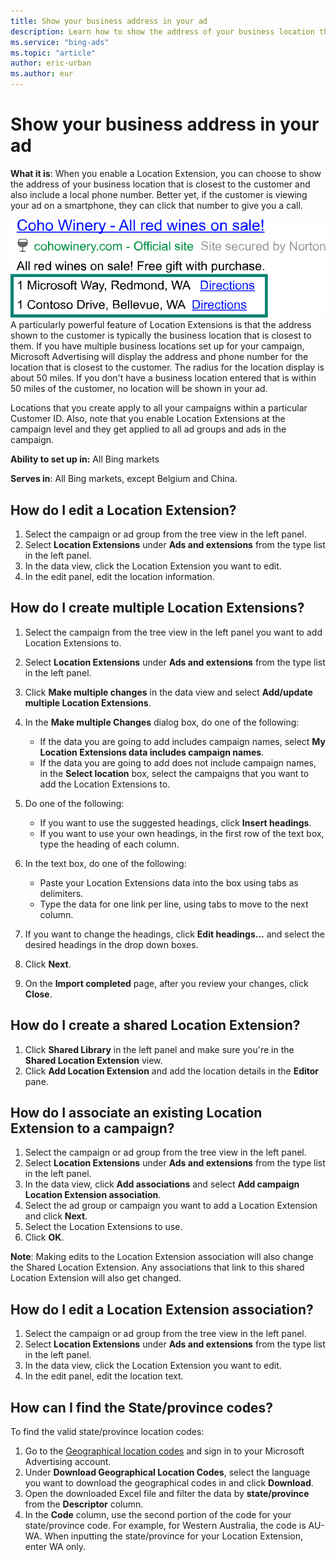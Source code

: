 ```yaml
---
title: Show your business address in your ad
description: Learn how to show the address of your business location that's closest to the customer with Location Extensions.
ms.service: "bing-ads"
ms.topic: "article"
author: eric-urban
ms.author: eur
---
```


# Show your business address in your ad

**What it is**:   When you enable a Location Extension, you can choose to show the address of your business location that is closest to the customer and also include a local phone number. Better yet, if the customer is viewing your ad on a smartphone, they can click that number to give you a call.

![Location Extensions](../images/BA_CONC_Extension_Location.svg)
A particularly powerful feature of Location Extensions is that the address shown to the customer is typically the business location that is closest to them. If you have multiple business locations set up for your campaign, Microsoft Advertising will display the address and phone number for the location that is closest to the customer. The radius for the location display is about 50 miles. If you don't have a business location entered that is within 50 miles of the customer, no location will be shown in your ad.

Locations that you create apply to all your campaigns within a particular Customer ID. Also, note that you enable Location Extensions at the campaign level and they get applied to all ad groups and ads in the campaign.

**Ability to set up in:** All Bing markets

**Serves in**: All Bing markets, except Belgium and China.

## How do I edit a Location Extension?
1. Select the campaign or ad group from the tree view in the left panel.
1. Select **Location Extensions** under **Ads and extensions** from the type list in the left panel.
1. In the data view, click the Location Extension you want to edit.
1. In the edit panel, edit the location information.

## How do I create multiple Location Extensions?
1. Select the campaign from the tree view in the left panel you want to add Location Extensions to.
1. Select **Location Extensions** under **Ads and extensions** from the type list in the left panel.
1. Click **Make multiple changes** in the data view and select **Add/update multiple Location Extensions**.
1. In the **Make multiple Changes** dialog box, do one of the following:
   - If the data you are going to add includes campaign names, select **My Location Extensions data includes campaign names**.
   - If the data you are going to add does not include campaign names, in the **Select location** box, select the campaigns that you want to add the Location Extensions to.

1. Do one of the following:
   - If you want to use the suggested headings, click **Insert headings**.
   - If you want to use your own headings, in the first row of the text box, type the heading of each column.

1. In the text box, do one of the following:
   - Paste your Location Extensions data into the box using tabs as delimiters.
   - Type the data for one link per line, using tabs to move to the next column.

1. If you want to change the headings, click **Edit headings...** and select the desired headings in the drop down boxes.
1. Click **Next**.
1. On the **Import completed** page, after you review your changes, click **Close**.

## How do I create a shared Location Extension?
1. Click **Shared Library** in the left panel and make sure you're in the **Shared Location Extension** view.
1. Click **Add Location Extension** and add the location details in the **Editor** pane.

## How do I associate an existing Location Extension to a campaign?
1. Select the campaign or ad group from the tree view in the left panel.
1. Select **Location Extensions** under **Ads and extensions** from the type list in the left panel.
1. In the data view, click **Add associations** and select **Add campaign Location Extension association**.
1. Select the ad group or campaign you want to add a Location Extension and click **Next**.
1. Select the Location Extensions to use.
1. Click **OK**.

**Note**: Making edits to the Location Extension association will also change the Shared Location Extension. Any associations that link to this shared Location Extension will also get changed.

## How do I edit a Location Extension association?
1. Select the campaign or ad group from the tree view in the left panel.
1. Select **Location Extensions** under **Ads and extensions** from the type list in the left panel.
1. In the data view, click the Location Extension you want to edit.
1. In the edit panel, edit the location text.

## How can I find the State/province codes?
To find the valid state/province location codes:

1. Go to the [Geographical location codes](https://go.microsoft.com/fwlink?LinkId=851171) and sign in to your Microsoft Advertising account.
1. Under **Download Geographical Location Codes**, select the language you want to download the geographical codes in and click **Download**.
1. Open the downloaded Excel file and filter the data by **state/province** from the **Descriptor** column.
1. In the **Code** column, use the second portion of the code for your state/province code. For example, for Western Australia, the code is AU-WA. When inputting the state/province for your Location Extension, enter WA only.



